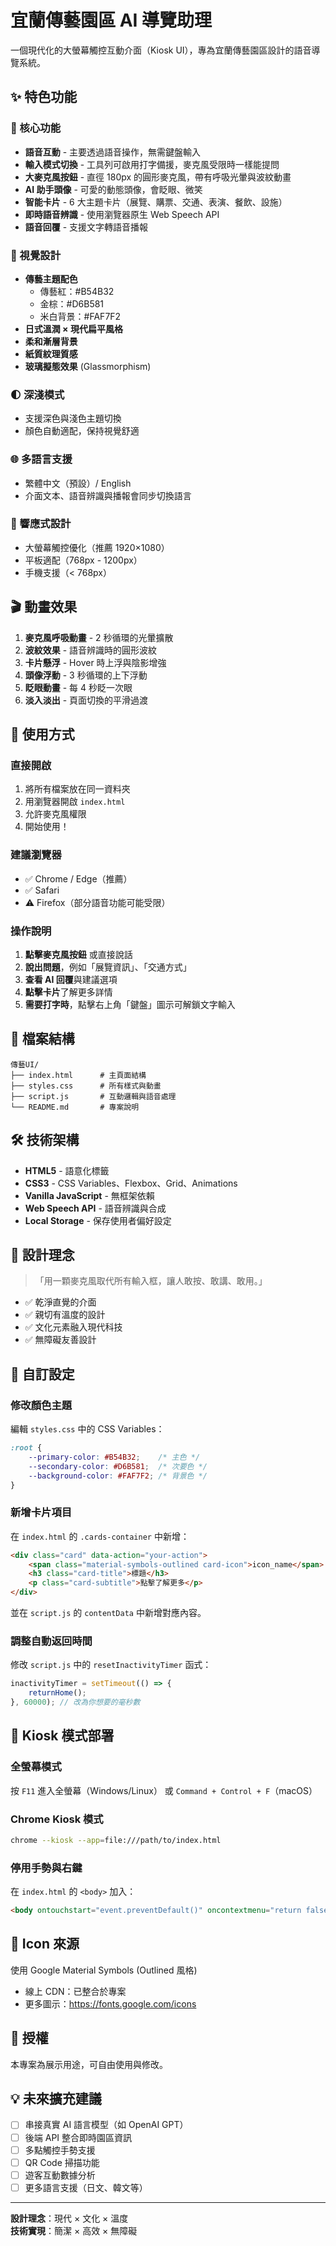 # 宜蘭傳藝園區 AI 導覽助理

一個現代化的大螢幕觸控互動介面（Kiosk UI），專為宜蘭傳藝園區設計的語音導覽系統。

## ✨ 特色功能

### 🎯 核心功能
- **語音互動** - 主要透過語音操作，無需鍵盤輸入
- **輸入模式切換** - 工具列可啟用打字備援，麥克風受限時一樣能提問
- **大麥克風按鈕** - 直徑 180px 的圓形麥克風，帶有呼吸光暈與波紋動畫
- **AI 助手頭像** - 可愛的動態頭像，會眨眼、微笑
- **智能卡片** - 6 大主題卡片（展覽、購票、交通、表演、餐飲、設施）
- **即時語音辨識** - 使用瀏覽器原生 Web Speech API
- **語音回覆** - 支援文字轉語音播報

### 🎨 視覺設計
- **傳藝主題配色**
  - 傳藝紅：#B54B32
  - 金棕：#D6B581
  - 米白背景：#FAF7F2
- **日式溫潤 × 現代扁平風格**
- **柔和漸層背景**
- **紙質紋理質感**
- **玻璃擬態效果** (Glassmorphism)

### 🌓 深淺模式
- 支援深色與淺色主題切換
- 顏色自動適配，保持視覺舒適

### 🌐 多語言支援
- 繁體中文（預設）/ English
- 介面文本、語音辨識與播報會同步切換語言

### 📱 響應式設計
- 大螢幕觸控優化（推薦 1920×1080）
- 平板適配（768px - 1200px）
- 手機支援（< 768px）

## 🎬 動畫效果

1. **麥克風呼吸動畫** - 2 秒循環的光暈擴散
2. **波紋效果** - 語音辨識時的圓形波紋
3. **卡片懸浮** - Hover 時上浮與陰影增強
4. **頭像浮動** - 3 秒循環的上下浮動
5. **眨眼動畫** - 每 4 秒眨一次眼
6. **淡入淡出** - 頁面切換的平滑過渡

## 🚀 使用方式

### 直接開啟
1. 將所有檔案放在同一資料夾
2. 用瀏覽器開啟 `index.html`
3. 允許麥克風權限
4. 開始使用！

### 建議瀏覽器
- ✅ Chrome / Edge（推薦）
- ✅ Safari
- ⚠️ Firefox（部分語音功能可能受限）

### 操作說明
1. **點擊麥克風按鈕** 或直接說話
2. **說出問題**，例如「展覽資訊」、「交通方式」
3. **查看 AI 回覆**與建議選項
4. **點擊卡片**了解更多詳情
5. **需要打字時**，點擊右上角「鍵盤」圖示可解鎖文字輸入

## 📂 檔案結構

```
傳藝UI/
├── index.html      # 主頁面結構
├── styles.css      # 所有樣式與動畫
├── script.js       # 互動邏輯與語音處理
└── README.md       # 專案說明
```

## 🛠 技術架構

- **HTML5** - 語意化標籤
- **CSS3** - CSS Variables、Flexbox、Grid、Animations
- **Vanilla JavaScript** - 無框架依賴
- **Web Speech API** - 語音辨識與合成
- **Local Storage** - 保存使用者偏好設定

## 🎯 設計理念

> 「用一顆麥克風取代所有輸入框，讓人敢按、敢講、敢用。」

- ✅ 乾淨直覺的介面
- ✅ 親切有溫度的設計
- ✅ 文化元素融入現代科技
- ✅ 無障礙友善設計

## 🔧 自訂設定

### 修改顏色主題
編輯 `styles.css` 中的 CSS Variables：

```css
:root {
    --primary-color: #B54B32;    /* 主色 */
    --secondary-color: #D6B581;  /* 次要色 */
    --background-color: #FAF7F2; /* 背景色 */
}
```

### 新增卡片項目
在 `index.html` 的 `.cards-container` 中新增：

```html
<div class="card" data-action="your-action">
    <span class="material-symbols-outlined card-icon">icon_name</span>
    <h3 class="card-title">標題</h3>
    <p class="card-subtitle">點擊了解更多</p>
</div>
```

並在 `script.js` 的 `contentData` 中新增對應內容。

### 調整自動返回時間
修改 `script.js` 中的 `resetInactivityTimer` 函式：

```javascript
inactivityTimer = setTimeout(() => {
    returnHome();
}, 60000); // 改為你想要的毫秒數
```

## 📱 Kiosk 模式部署

### 全螢幕模式
按 `F11` 進入全螢幕（Windows/Linux）
或 `Command + Control + F`（macOS）

### Chrome Kiosk 模式
```bash
chrome --kiosk --app=file:///path/to/index.html
```

### 停用手勢與右鍵
在 `index.html` 的 `<body>` 加入：

```html
<body ontouchstart="event.preventDefault()" oncontextmenu="return false;">
```

## 🎨 Icon 來源

使用 Google Material Symbols (Outlined 風格)
- 線上 CDN：已整合於專案
- 更多圖示：https://fonts.google.com/icons

## 📝 授權

本專案為展示用途，可自由使用與修改。

## 💡 未來擴充建議

- [ ] 串接真實 AI 語言模型（如 OpenAI GPT）
- [ ] 後端 API 整合即時園區資訊
- [ ] 多點觸控手勢支援
- [ ] QR Code 掃描功能
- [ ] 遊客互動數據分析
- [ ] 更多語言支援（日文、韓文等）

---

**設計理念**：現代 × 文化 × 溫度  
**技術實現**：簡潔 × 高效 × 無障礙


